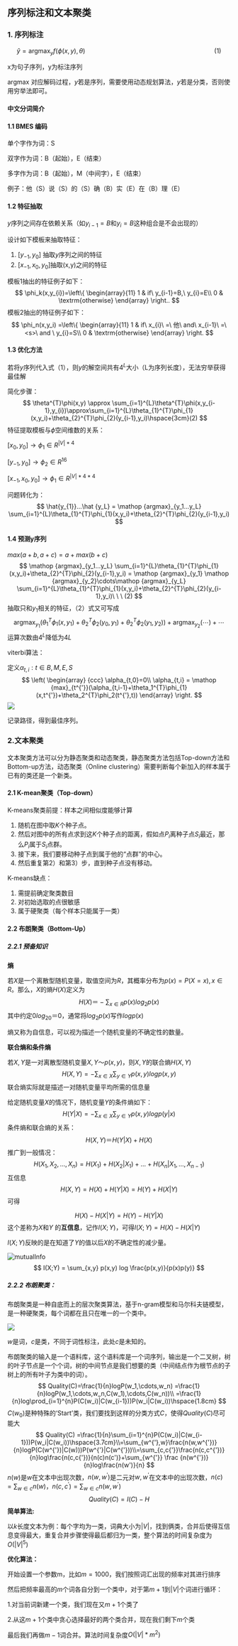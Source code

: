 ## 序列标注和文本聚类

### 1. 序列标注

$$
\hat y = \mathop{argmax}_yf(\phi(x,y),\theta)  \hspace{8cm} (1)
$$

x为句子序列，y为标注序列

argmax 对应解码过程，$y$若是序列，需要使用动态规划算法，$y$若是分类，否则使用穷举法即可。

#### 中文分词简介

#### 1.1 BMES 编码

单个字作为词：S

双字作为词：B（起始），E（结束）

多字作为词：B（起始），M（中间字），E（结束）

例子：他（S）说（S）的（S）确（B）实（E）在（B）理（E）

#### 1.2 特征抽取

$y$序列之间存在依赖关系（如$y_{i-1}=B$和$y_i=B$这种组合是不会出现的）

设计如下模板来抽取特征：

1. $[y_{-1},y_{0}]$ 抽取$y$序列之间的特征
2. $[x_{-1},x_{0},y_{0}]$抽取(x,y)之间的特征

模板1抽出的特征例子如下：
$$
\phi_k(x,y_{i})=\left\{
\begin{array}{11}
1 &  if\ y_{i-1}=B,\ y_{i}=E\\
0 & \textrm{otherwise} 
\end{array}
\right..
$$
模板2抽出的特征例子如下：
$$
\phi_n(x,y_i) =\left\{
\begin{array}{11}
1 &  if\ x_{i}\ =\ 他\ and\ x_{i-1}\ =\ <s>\ and \ y_{i}=S\\
0 & \textrm{otherwise} 
\end{array}
\right.
$$

#### 1.3 优化方法

若将$y$序列代入式（1），则$y$的解空间共有$4^L$大小（L为序列长度），无法穷举获得最佳解

简化步骤：
$$
\theta^{T}\phi(x,y) \approx \sum_{i=1}^{L}\theta^{T}\phi(x,y_{i-1},y_{i})\approx\sum_{i=1}^{L}\theta_{1}^{T}\phi_{1}(x,y_i)+\theta_{2}^{T}\phi_{2}(y_{i-1},y_i)\hspace{3cm}(2)
$$
特征提取模板与$\phi$空间维数的关系：

$[x_0,y_0]\to\phi_1\in R^{|V|*4}$

$[y_{-1},y_{0}]\to\phi_{2}\in R^{16}$

$[x_{-1},x_{0},y_{0}]\to\phi_{1}\in R^{|V|*4*4}$

问题转化为：
$$
\hat{y_{1}}...\hat {y_L} = \mathop {argmax}_{y_1...y_L} \sum_{i=1}^{L}\theta_{1}^{T}\phi_{1}(x,y_i)+\theta_{2}^{T}\phi_{2}(y_{i-1},y_i)
$$

#### 1.4  预测y序列

$max(a+b,a+c) = a + max(b+c)$
$$
\mathop {argmax}_{y_1...y_L} \sum_{i=1}^{L}\theta_{1}^{T}\phi_{1}(x,y_i)+\theta_{2}^{T}\phi_{2}(y_{i-1},y_i) = \mathop {argmax}_{y_1} \mathop {argmax}_{y_2}\cdots\mathop {argmax}_{y_L} \sum_{i=1}^{L}\theta_{1}^{T}\phi_{1}(x,y_i)+\theta_{2}^{T}\phi_{2}(y_{i-1},y_i)\ \ \  (2)
$$
抽取只和$y_1$相关的特征，（2）式又可写成
$$
\mathop {argmax}_{y_1}(\theta_{1}^{T}\phi_{1}(x,y_1)+\theta_{2}^{T}\phi_{2}(y_0,y_1)+\theta_{2}^{T}\phi_{2}(y_1,y_2))+\mathop {argmax}_{y_2}(\cdots)+\cdots
$$
运算次数由$4^L$降低为$4L$

viterbi算法：

定义$\alpha_{t,i}:t\in{B,M,E,S}$
$$
\left(
		\begin{array} {ccc} \alpha_{t,0}=0\\
		\alpha_{t,i} = \mathop {max}_{t^{'}}(\alpha_{t,i-1}+\theta_1^{T}\phi_{1}(x,t^{'})+\theta_2^{T}\phi_2(t^{'},t))
		\end{array}
	      \right.
$$
![](http://ogfba2fhh.bkt.clouddn.com/Viterbi_Crf.png)

记录路径，得到最佳序列。

### 2.文本聚类

文本聚类方法可以分为静态聚类和动态聚类，静态聚类方法包括Top-down方法和Bottom-up方法，动态聚类（Online clustering）需要判断每个新加入的样本属于已有的类还是一个新类。

#### 2.1 K-mean聚类（Top-down）

K-means聚类前提：样本之间相似度能够计算

1. 随机在图中取$K$个种子点。
2. 然后对图中的所有点求到这$K$个种子点的距离，假如点$P_i$离种子点$S_i$最近，那么$P_i$属于$S_i$点群。
3. 接下来，我们要移动种子点到属于他的“点群”的中心。
4. 然后重复第2）和第3）步，直到种子点没有移动。

K-means缺点：

1. 需提前确定聚类数目
2. 对初始选取的点很敏感
3. 属于硬聚类（每个样本只能属于一类）

#### 2.2 布朗聚类（Bottom-Up）

##### 2.2.1 预备知识

**熵**

若$X$是一个离散型随机变量，取值空间为$R$，其概率分布为$p(x)=P(X=x),x\in R$。那么，$X$的熵$H(X)$定义为
$$
H(X) ＝ -\sum_{x\in R}p(x)log_2p(x)
$$
其中约定$0log_20 ＝ 0$，通常将$log_2p(x)$写作$logp(x)$

熵又称为自信息，可以视为描述一个随机变量的不确定性的数量。

**联合熵和条件熵**

若$X,Y$是一对离散型随机变量$X,Y ～ p(x,y)$，则$X,Y$的联合熵$H(X,Y)$
$$
H(X,Y) = -\sum_{x\in X}\sum_{y\in Y}p(x,y)logp(x,y)
$$
联合熵实际就是描述一对随机变量平均所需的信息量

给定随机变量$X$的情况下，随机变量$Y$的条件熵如下：
$$
H(Y|X) = -\sum_{x\in X}\sum_{y\in Y}p(x,y)logp(y|x)
$$
条件熵和联合熵的关系：
$$
H(X,Y)  ＝ H(Y|X) + H(X)
$$
推广到一般情况：
$$
H(X_1,X_2,...,X_n) = H(X_1)+H(X_2|X_1)+...+H(X_n|X_1,...,X_{n-1})
$$
互信息
$$
H(X,Y) = H(X) + H(Y|X) = H(Y) + H(X|Y)
$$
可得

$$
H(X)-H(X|Y) = H(Y)-H(Y|X)
$$
这个差称为$X$和$Y$ 的**互信息**，记作$I(X;Y)$，可得$I(X;Y)=H(X)-H(X|Y)$

$I(X;Y)$反映的是在知道了$Y$的值以后$X$的不确定性的减少量。

 ![mutualInfo](http://ogfba2fhh.bkt.clouddn.com/mutualInfo.png)
$$
I(X;Y) = \sum_{x,y} p(x,y) log \frac{p(x,y)}{p(x)p(y)}
$$

##### 2.2.2 布朗聚类：

布朗聚类是一种自底而上的层次聚类算法，基于n-gram模型和马尔科夫链模型，是一种硬聚类，每个词都在且只在唯一的一个类中。

![](http://ogfba2fhh.bkt.clouddn.com/brown_clustering.png)

$w$是词，$c$是类，不同于词性标注，此处$c$是未知的。

布朗聚类的输入是一个语料库，这个语料库是一个词序列，输出是一个二叉树，树的叶子节点是一个个词，树的中间节点是我们想要的类（中间结点作为根节点的子树上的所有叶子为类中的词）。
$$
Quality(C)=\frac{1}{n}logP(w_1,\cdots,w_n) =\frac{1}{n}logP(w_1,\cdots,w_n,C(w_1),\cdots,C(w_n))\\
=\frac{1}{n}log\prod_{i=1}^{n}P(C(w_i)|C(w_{i-1}))P(w_i|C(w_i))\hspace{1.8cm}
$$
$C(w_0)$是种特殊的‘Start’类，我们要找到这样的分类方式$C$，使得$Quality(C)$尽可能大
$$
Quality(C) =\frac{1}{n}\sum_{i=1}^{n}P(C(w_i)|C(w_{i-1}))P(w_i|C(w_i))\hspace{3.7cm}\\=\sum_{w^{'},w}\frac{n(w,w^{'})}{n}logP(C(w^{'})|C(w)))P(w^{'}|C(w^{'}))\\=\sum_{c,c{'}}\frac{n(c,c^{'})}{n}log\frac{n(c,c{'})}{n(c)n(c')}+\sum_{w^{'}} \frac {n(w^{'})}{n}log\frac{n(w')}{n}
$$
$n(w)$是$w$在文本中出现次数，$n(w,w^{'})$是二元对$w,w^{'}$在文本中的出现次数，$n(c)=\sum_{w\in c}n(w)$，$n(c,c^{'})=\sum_{w\in c}n(w,w^{'})$		
$$
Quality(C) = I(C)-H
$$
**简单算法:**

以$k$长度文本为例：每个字均为一类，词典大小为$|V|$，找到俩类，合并后使得互信息变得最大，重复合并步骤使得最后都归为一类，整个算法的时间复杂度为$O(|V|^{5})$

**优化算法：**

开始设置一个参数m，比如$m=1000$，我们按照词汇出现的频率对其进行排序

 然后把频率最高的$m$个词各自分到一个类中，对于第$m+1$到$|V|$个词进行循环：

1.对当前词新建一个类，我们现在又$m+1$个类了

2.从这$m+1$个类中贪心选择最好的两个类合并，现在我们剩下$m$个类

 最后我们再做$m-1$词合并。算法时间复杂度$O(|V|*m^2)$

